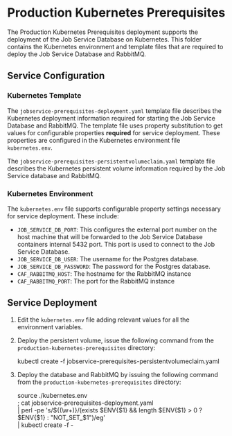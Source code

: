 # Production Kubernetes Prerequisites

The Production Kubernetes Prerequisites deployment supports the deployment of the Job Service Database on Kubernetes. This folder contains the Kubernetes environment and template files that are required to deploy the Job Service Database and RabbitMQ.

## Service Configuration

### Kubernetes Template
The `jobservice-prerequisites-deployment.yaml` template file describes the Kubernetes deployment information required for starting the Job Service Database and RabbitMQ. The template file uses property substitution to get values for configurable properties **required** for service deployment. These properties are configured in the Kubernetes environment file `kubernetes.env`.

The `jobservice-prerequisites-persistentvolumeclaim.yaml` template file describes the Kubernetes persistent volume  information required by the Job Service database and RabbitMQ.

### Kubernetes Environment
The `kubernetes.env` file supports configurable property settings necessary for service deployment. These include:

- `JOB_SERVICE_DB_PORT`: This configures the external port number on the host machine that will be forwarded to the Job Service Database containers internal 5432 port. This port is used to connect to the Job Service Database.
- `JOB_SERVICE_DB_USER`: The username for the Postgres database.
- `JOB_SERVICE_DB_PASSWORD`: The password for the Postgres database.
- `CAF_RABBITMQ_HOST`: The hostname for the RabbitMQ instance
- `CAF_RABBITMQ_PORT`: The port for the RabbitMQ instance

## Service Deployment

1. Edit the `kubernetes.env` file adding relevant values for all the environment variables.

2. Deploy the persistent volume, issue the following command from the `production-kubernetes-prerequisites` directory:

    kubectl create -f jobservice-prerequisites-persistentvolumeclaim.yaml

3. Deploy the database and RabbitMQ by issuing the following command from the `production-kubernetes-prerequisites` directory:

    source ./kubernetes.env \
            ; cat jobservice-prerequisites-deployment.yaml \
            | perl -pe 's/\$\{(\w+)\}/(exists $ENV{$1} && length $ENV{$1} > 0 ? $ENV{$1} : "NOT_SET_$1")/eg' \
            | kubectl create -f -
